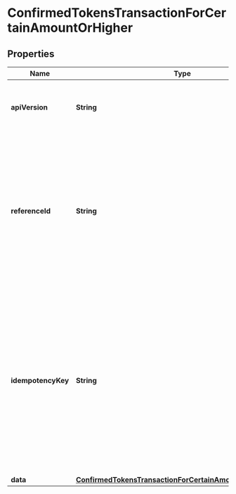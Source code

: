 

# ConfirmedTokensTransactionForCertainAmountOrHigher


## Properties

| Name | Type | Description | Notes |
|------------ | ------------- | ------------- | -------------|
|**apiVersion** | **String** | Specifies the version of the API that incorporates this endpoint. |  |
|**referenceId** | **String** | Represents a unique identifier that serves as reference to the specific request which prompts a callback, e.g. Blockchain Events Subscription, Blockchain Automation, etc. |  |
|**idempotencyKey** | **String** | Specifies a unique ID generated by the system and attached to each callback. It is used by the server to recognize consecutive requests with the same data with the purpose not to perform the same operation twice. |  |
|**data** | [**ConfirmedTokensTransactionForCertainAmountOrHigherData**](ConfirmedTokensTransactionForCertainAmountOrHigherData.md) |  |  |



